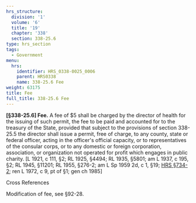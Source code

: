 ```yaml
---
hrs_structure:
  division: '1'
  volume: '6'
  title: '19'
  chapter: '338'
  section: 338-25.6
type: hrs_section
tags:
  - Government
menu:
  hrs:
    identifier: HRS_0338-0025_0006
    parent: HRS0338
    name: 338-25.6 Fee
weight: 63175
title: Fee
full_title: 338-25.6 Fee
---
```

**[§338-25.6] Fee.** A fee of $5 shall be charged by the director of health for the issuing of such permit, the fee to be paid and accounted for to the treasury of the State, provided that subject to the provisions of section 338-25.5 the director shall issue a permit, free of charge, to any county, state or federal officer, acting in the officer's official capacity, or to representatives of the consular corps, or to any domestic or foreign corporation, association, or organization not operated for profit which engages in public charity. [L 1921, c 111, §2; RL 1925, §4494; RL 1935, §5801; am L 1937, c 195, §2; RL 1945, §11201; RL 1955, §276-2; am L Sp 1959 2d, c 1, §19; [HRS §734-2](/title-37/chapter-734/section-734-2/); ren L 1972, c 9, pt of §1; gen ch 1985]

Cross References

Modification of fee, see §92-28.